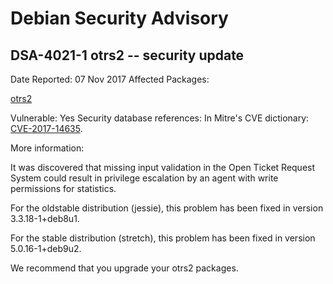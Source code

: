 
Debian Security Advisory
========================


DSA-4021-1 otrs2 -- security update
-----------------------------------



Date Reported:
07 Nov 2017
Affected Packages:

[otrs2](https://packages.debian.org/src:otrs2)

Vulnerable:
Yes
Security database references:
In Mitre's CVE dictionary: [CVE-2017-14635](https://security-tracker.debian.org/tracker/CVE-2017-14635).  

More information:

It was discovered that missing input validation in the Open Ticket
Request System could result in privilege escalation by an agent with
write permissions for statistics.


For the oldstable distribution (jessie), this problem has been fixed
in version 3.3.18-1+deb8u1.


For the stable distribution (stretch), this problem has been fixed in
version 5.0.16-1+deb9u2.


We recommend that you upgrade your otrs2 packages.





